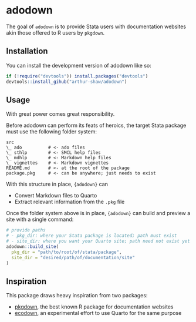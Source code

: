 
<!-- README.md is generated from README.Rmd. Please edit that file -->

# adodown

<!-- badges: start -->
<!-- badges: end -->

The goal of `adodown` is to provide Stata users with documentation
websites akin those offered to R users by `pkgdown`.

## Installation

You can install the development version of adodown like so:

``` r
if (!require("devtools")) install.packages("devtools")
devtools::install_gihub("arthur-shaw/adodown")
```

## Usage

With great power comes great responsibility.

Before adodown can perform its feats of heroics, the target Stata
package must use the following folder system:

    src
    \_ ado          # <- ado files
    \_ sthlp        # <- SMCL help files
    \_ mdhlp        # <- Markdown help files
    \_ vignettes    # <- Markdown vignettes
    README.md       # <- at the root of the package
    package.pkg     # <- can be anywhere; just needs to exist

With this structure in place, `{adodown}` can

- Convert Markdown files to Quarto
- Extract relevant information from the `.pkg` file

Once the folder system above is in place, `{adodown}` can build and
preview a site with a single command:

``` r
# provide paths
# - pkg_dir: where your Stata package is located; path must exist
# - site_dir: where you want your Quarto site; path need not exist yet
adodown::build_site(
  pkg_dir = "path/to/root/of/stata/package",
  site_dir = "desired/path/of/documentation/site"
)
```

## Inspiration

This package draws heavy inspiration from two packages:

- [pkgdown](https://github.com/r-lib/pkgdown/), the best known R package
  for documentation websites
- [ecodown](https://github.com/edgararuiz/ecodown), an experimental
  effort to use Quarto for the same purpose
